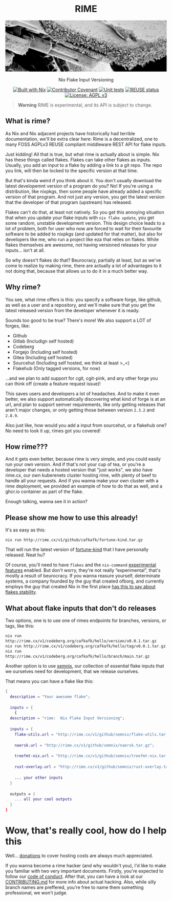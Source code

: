 <!--
SPDX-FileCopyrightText: 2023 Christina Sørensen
SPDX-FileContributor: Christina Sørensen

SPDX-License-Identifier: AGPL-3.0-only
-->
<div align="center">

<h1>RIME</h1>

![Rimed hexagonal snow crystal under electron microscope](docs/images/rime.jpg)

Nix Flake Input Versioning

[![Built with Nix](https://img.shields.io/badge/Built_With-Nix-5277C3.svg?logo=nixos&labelColor=73C3D5)](https://nixos.org)
[![Contributor Covenant](https://img.shields.io/badge/Contributor%20Covenant-2.1-4baaaa.svg)](code_of_conduct.md)
[![Unit tests](https://github.com/cafkafk/rime/actions/workflows/test.yml/badge.svg)](https://github.com/cafkafk/rime/actions/workflows/test.yml)
[![REUSE status](https://api.reuse.software/badge/git.fsfe.org/reuse/api)](https://api.reuse.software/info/git.fsfe.org/reuse/api)
[![License: AGPL v3](https://img.shields.io/badge/License-AGPL%20v3-blue.svg)](https://www.gnu.org/licenses/agpl-3.0)

</div>

> **Warning**
> RIME is experimental, and its API is subject to change.

## What is rime?

As Nix and Nix adjacent projects have historically had terrible documentation,
we'll be extra clear here: Rime is a decentralized, one to many FOSS AGPLv3
REUSE compliant middleware REST API for flake inputs.

Just kidding! All that is true, but what rime is actually about is simple. Nix
has these things called flakes. Flakes can take other flakes as inputs.
Usually, you add an input to a flake by adding a link to a git repo. The repo
you link, will then be locked to the specific version at that time.

But that's kinda weird if you think about it. You don't usually download the
latest developemnt version of a program do you? No! If you're using a
distribution, like nixpkgs, then some people have already added a specific
version of that program. And not just any version, you get the latest version
that the developer of that program (upstream) has released.

Flakes can't do that, at least not natively. So you get this annoying situation
that when you update your flake inputs with `nix flake update`, you get some
random, unstable development version. This design choice leads to a lot of
problem, both for user who now are forced to wait for their favourite software
to be added to nixpkgs (and updated for that matter), but also for developers
like me, who run a project like eza that relies on flakes. While flakes
themselves are awesome, not having versioned releases for your inputs... isn't
at all.

So why doesn't flakes do that? Beurocracy, partially at least, but as we've
come to realize by making rime, there are actually a lot of advantages to it
not doing that, because that allows us to do it in a much better way.

## Why rime?

You see, what rime offers is this: you specify a software forge, like github,
as well as a user and a repository, and we'll make sure that you get the latest
released version from the developer whenever it is ready.

Sounds too good to be true? There's more! We also support a LOT of forges, like:

- Github
- Gitlab (Includign self hosted)
- Codeberg
- Forgejo (Including self hosted)
- Gitea (Including self hosted)
- Sourcehut (Including self hosted, we think at least >_<)
- Flakehub (Only tagged versions, for now)

...and we plan to add support for cgit, cgit-pink, and any other forge you can
think off (create a feature request issue)!

This saves users and developers a lot of headaches. And to make it even better,
we also support automatically discovering what kind of forge is at an url, and
plan to support semver requirements, like only getting releases that aren't
major changes, or only getting those between version `2.3.2` and `2.8.9`.

Also just like, how would you add a input from sourcehut, or a flakehub one? 
No need to look it up, rimes got you covered!

## How rime???

And it gets even better, because rime is very simple, and you could easily run
your own version. And if that's not your cup of tea, or you're a developer that
needs a hosted version that "just works", we also have rime.cx, our own
kuberenets cluster hosting rime, with plenty of beef to handle all your
requests. And if you wanna make your own cluster with a rime deployment, we
provided an example of how to do that as well, and a ghcr.io container as part
of the flake.

Enough talking, wanna see it in action?

## Please show me how to use this already!

It's as easy as this:

```
nix run http://rime.cx/v1/github/cafkafk/fortune-kind.tar.gz
```

That will run the latest version of
[fortune-kind](https://github.com/cafkafk/fortune-kind) that I have personally
released. Neat hu?

Of course, you'll need to have `flakes` and the `nix-command` [experimental features](https://nixos.org/manual/nix/stable/contributing/experimental-features)
enabled. But don't worry, they're not really “experimental”, that's mostly a
result of beurocracy. If you wanna reasure yourself, determinate systems, 
a company founded by the guy that created ofborg, and currently employs the 
guy that created Nix in the first place [has this to say about flakes stability](https://determinate.systems/posts/experimental-does-not-mean-unstable).

## What about flake inputs that don't do releases

Two options, one is to use one of rimes endpoints for branches, versions, or
tags, like this:

```
nix run http://rime.cx/v1/codeberg.org/cafkafk/hello/version/v0.0.1.tar.gz
nix run http://rime.cx/v1/codeberg.org/cafkafk/hello/tag/v0.0.1.tar.gz
nix run http://rime.cx/v1/codeberg.org/cafkafk/hello/branch/main.tar.gz
```

Another option is to use [semnix](https://github.com/semnix), our collection of essential flake inputs that
we ourselves need for development, that we release ourselves.

That means you can have a flake like this:

```nix
{
  description = "Your awesome flake";

  inputs = {
    {
  description = "rime:  Nix Flake Input Versioning";

  inputs = {
    flake-utils.url = "http://rime.cx/v1/github/semnix/flake-utils.tar.gz";

    naersk.url = "http://rime.cx/v1/github/semnix/naersk.tar.gz";
      
    treefmt-nix.url = "http://rime.cx/v1/github/semnix/treefmt-nix.tar.gz";

    rust-overlay.url = "http://rime.cx/v1/github/semnix/rust-overlay.tar.gz";

    ... your other inputs
  }

  outputs = {
    ... all your cool outputs
  }
}
```

# Wow, that's really cool, how do I help this

Well... [donations](https://github.com/sponsors/cafkafk) to cover hosting costs are always much appreciated.

If you wanna become a rime hacker (and why wouldn't you), I'd like to make you familiar with two very important documents.
Firstly, you're expected to follow our [code of conduct](https://github.com/cafkafk/rime/blob/main/CODE_OF_CONDUCT.md).
After that, you can have a look at our [CONTRIBUTING.md](https://github.com/cafkafk/rime/blob/main/CONTRIBUTING.md) for more info about actual hacking. Also, while silly branch names are preffered, you're free to name them something professional, we won't judge.
